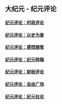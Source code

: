 ## 大纪元 - 纪元评论

#### [纪元评论：时政评论](indexes/nsc1025/README.md?10100330)
#### [纪元评论：以史为鉴](indexes/nsc1028/README.md?10100330)
#### [纪元评论：感悟随笔](indexes/nsc1035/README.md?10100330)
#### [纪元评论：纪元特稿](indexes/nsc424/README.md?10100330)
#### [纪元评论：财经评论](indexes/nsc1026/README.md?10100330)
#### [纪元评论：自由广场](indexes/nsc993/README.md?10100330)
#### [纪元评论：纪元社论](indexes/nsc422/README.md?10100330)

